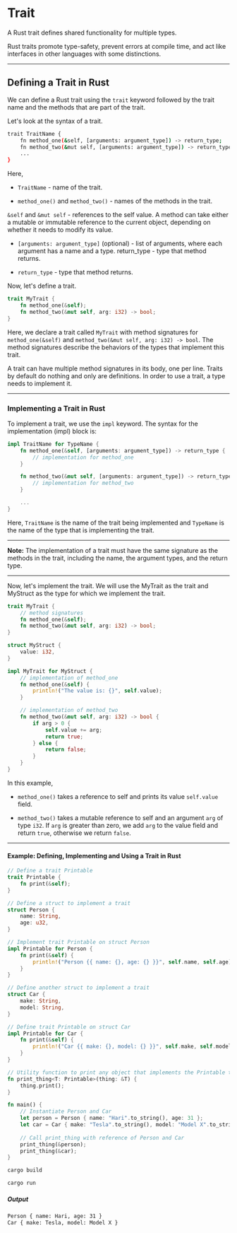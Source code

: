 # Trait

A Rust trait defines shared functionality for multiple types.

Rust traits promote type-safety, prevent errors at compile time, and act like interfaces in other languages with some distinctions.

____

## Defining a Trait in Rust

We can define a Rust trait using the `trait` keyword followed by the trait name and the methods that are part of the trait.

Let's look at the syntax of a trait.

```bash
trait TraitName {
    fn method_one(&self, [arguments: argument_type]) -> return_type;
    fn method_two(&mut self, [arguments: argument_type]) -> return_type;
    ...
}
```

Here,

- `TraitName` - name of the trait.

- `method_one()` and `method_two()` - names of the methods in the trait.

`&self` and `&mut self` - references to the self value. A method can take either a mutable or immutable reference to the current object, depending on whether it needs to modify its value.

- `[arguments: argument_type]` (optional) - list of arguments, where each argument has a name and a type.
return_type - type that method returns.

- `return_type` - type that method returns.

Now, let's define a trait.

```rust
trait MyTrait {
    fn method_one(&self);
    fn method_two(&mut self, arg: i32) -> bool;
}
```

Here, we declare a trait called `MyTrait` with method signatures for `method_one(&self)` and `method_two(&mut self, arg: i32) -> bool`. The method signatures describe the behaviors of the types that implement this trait.

A trait can have multiple method signatures in its body, one per line. Traits by default do nothing and only are definitions. In order to use a trait, a type needs to implement it.

____

### Implementing a Trait in Rust

To implement a trait, we use the `impl` keyword. The syntax for the implementation (impl) block is:

```rust
impl TraitName for TypeName {
    fn method_one(&self, [arguments: argument_type]) -> return_type {
        // implementation for method_one
    }

    fn method_two(&mut self, [arguments: argument_type]) -> return_type {
        // implementation for method_two
    }

    ...
}
```

Here, `TraitName` is the name of the trait being implemented and `TypeName` is the name of the type that is implementing the trait.

____

**Note:** The implementation of a trait must have the same signature as the methods in the trait, including the name, the argument types, and the return type.

____

Now, let's implement the trait. We will use the MyTrait as the trait and MyStruct as the type for which we implement the trait.

```rust
trait MyTrait {
    // method signatures
    fn method_one(&self);
    fn method_two(&mut self, arg: i32) -> bool;
}

struct MyStruct {
    value: i32,
}

impl MyTrait for MyStruct {
    // implementation of method_one
    fn method_one(&self) {
        println!("The value is: {}", self.value);
    }

    // implementation of method_two
    fn method_two(&mut self, arg: i32) -> bool {
        if arg > 0 {
            self.value += arg;
            return true;
        } else {
            return false;
        }
    }
}
```

In this example,

- `method_one()` takes a reference to self and prints its value `self.value` field.

- `method_two()` takes a mutable reference to self and an argument `arg` of type `i32`. If `arg` is greater than zero, we add `arg` to the value field and return `true`, otherwise we return `false`.

____

#### Example: Defining, Implementing and Using a Trait in Rust

```rust
// Define a trait Printable
trait Printable {
    fn print(&self);
}

// Define a struct to implement a trait
struct Person {
    name: String,
    age: u32,
}

// Implement trait Printable on struct Person
impl Printable for Person {
    fn print(&self) {
        println!("Person {{ name: {}, age: {} }}", self.name, self.age);
    }
}

// Define another struct to implement a trait
struct Car {
    make: String,
    model: String,
}

// Define trait Printable on struct Car
impl Printable for Car {
    fn print(&self) {
        println!("Car {{ make: {}, model: {} }}", self.make, self.model);
    }
}

// Utility function to print any object that implements the Printable trait
fn print_thing<T: Printable>(thing: &T) {
    thing.print();
}

fn main() {
    // Instantiate Person and Car
    let person = Person { name: "Hari".to_string(), age: 31 };
    let car = Car { make: "Tesla".to_string(), model: "Model X".to_string() };
    
    // Call print_thing with reference of Person and Car
    print_thing(&person);
    print_thing(&car);
}
```

```bash
cargo build
```

```bash
cargo run
```

##### Output

```bash
Person { name: Hari, age: 31 }
Car { make: Tesla, model: Model X }
```
